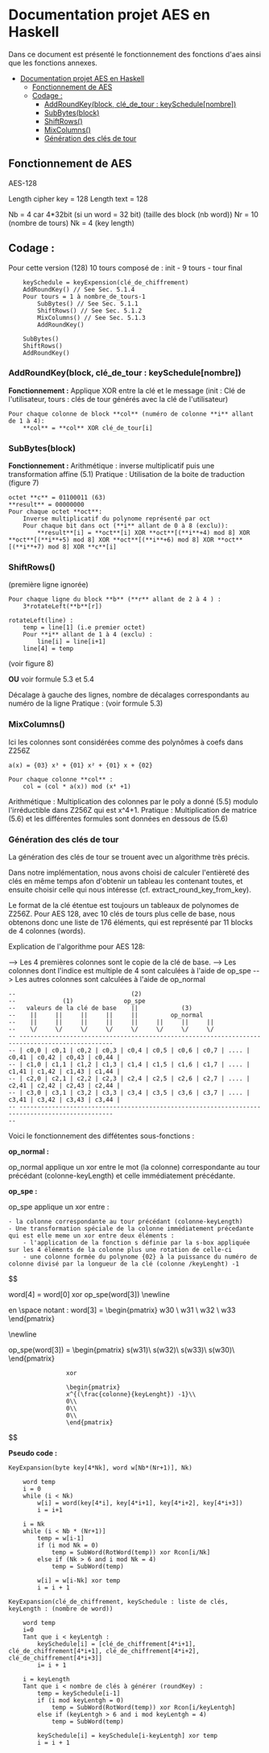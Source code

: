 

# Documentation projet AES en Haskell

Dans ce document est présenté le fonctionnement des fonctions d'aes ainsi que les fonctions annexes.


- [Documentation projet AES en Haskell](#documentation-projet-aes-en-haskell)
  - [Fonctionnement de AES](#fonctionnement-de-aes)
  - [Codage :](#codage-)
    - [AddRoundKey(block, clé\_de\_tour : keySchedule\[nombre\])](#addroundkeyblock-clé_de_tour--keyschedulenombre)
    - [SubBytes(block)](#subbytesblock)
    - [ShiftRows()](#shiftrows)
    - [MixColumns()](#mixcolumns)
    - [Génération des clés de tour](#génération-des-clés-de-tour)



## Fonctionnement de AES

AES-128

Length cipher key = 128
Length text = 128

Nb = 4 car 4*32bit (si un word = 32 bit) (taille des block (nb word))
Nr = 10 (nombre de tours)
Nk = 4 (key length)


## Codage :

Pour cette version (128) 10 tours composé de : init - 9 tours - tour final

```Cipher(clé_de_chiffrement, block (128 bits))
    keySchedule = keyExpension(clé_de_chiffrement)
    AddRoundKey() // See Sec. 5.1.4
    Pour tours = 1 à nombre_de_tours-1
        SubBytes() // See Sec. 5.1.1
        ShiftRows() // See Sec. 5.1.2
        MixColumns() // See Sec. 5.1.3
        AddRoundKey()

    SubBytes()
    ShiftRows()
    AddRoundKey()
```


### AddRoundKey(block, clé_de_tour : keySchedule[nombre])


**Fonctionnement :** Applique XOR entre la clé et le message (init : Clé de l'utilisateur, tours : clés de tour générés avec la clé de l'utilisateur)


```
Pour chaque colonne de block **col** (numéro de colonne **i** allant de 1 à 4):
    **col** = **col** XOR clé_de_tour[i]
```

### SubBytes(block)

**Fonctionnement :**
Arithmétique : inverse multiplicatif puis une transformation affine (5.1)
Pratique : Utilisation de la boite de traduction (figure 7)

```
octet **c** = 01100011 (63)
**result** = 00000000
Pour chaque octet **oct**:
    Inverse multiplicatif du polynome représenté par oct
    Pour chaque bit dans oct (**i** allant de 0 à 8 (exclu)):
        **result**[i] = **oct**[i] XOR **oct**[(**i**+4) mod 8] XOR **oct**[(**i**+5) mod 8] XOR **oct**[(**i**+6) mod 8] XOR **oct**[(**i**+7) mod 8] XOR **c**[i]
```




### ShiftRows()

(première ligne ignorée)
```
Pour chaque ligne du block **b** (**r** allant de 2 à 4 ) :
    3*rotateLeft(**b**[r])

rotateLeft(line) :
    temp = line[1] (i.e premier octet)
    Pour **i** allant de 1 à 4 (exclu) :
        line[i] = line[i+1]
    line[4] = temp

```
(voir figure 8)

**OU** voir formule 5.3 et 5.4

Décalage à gauche des lignes, nombre de décalages correspondants au numéro de la ligne
Pratique : (voir formule 5.3)

### MixColumns()

Ici les colonnes sont considérées comme des polynômes à coefs dans Z256Z

```
a(x) = {03} x³ + {01} x² + {01} x + {02}

Pour chaque colonne **col** :
    col = (col * a(x)) mod (x⁴ +1)
```

Arithmétique : Multiplication des colonnes par le poly a donné (5.5) modulo l'irréductible dans Z256Z qui est x^4+1.
Pratique : Multiplication de matrice (5.6) et les différentes formules sont données en dessous de (5.6)

### Génération des clés de tour

La génération des clés de tour se trouent avec un algorithme très précis.

Dans notre implémentation, nous avons choisi de calculer l'entièreté des clés en même temps afon d'obtenir un tableau les contenant toutes, et ensuite choisir celle qui nous intéresse (cf. extract_round_key_from_key).

Le format de la clé étentue est toujours un tableaux de polynomes de Z256Z. Pour AES 128, avec 10 clés de tours plus celle de base, nous obtenons donc une liste de 176 éléments, qui est représenté par 11 blocks de 4 colonnes (words).

Explication de l'algorithme pour AES 128:

--> Les 4 premières colonnes sont le copie de la clé de base.
--> Les colonnes dont l'indice est multiple de 4 sont calculées à l'aide de op_spe
--> Les autres colonnes sont calculées à l'aide de op_normal

```
--                                (2)
--             (1)              op_spe
--   valeurs de la clé de base    ||            (3)
--    ||     ||     ||     ||     ||         op_normal
--    ||     ||     ||     ||     ||     ||     ||     ||
--    \/     \/     \/     \/     \/     \/     \/     \/
-- ------------------------------------------------------------------------------------------------
-- | c0,0 | c0,1 | c0,2 | c0,3 | c0,4 | c0,5 | c0,6 | c0,7 | .... | c0,41 | c0,42 | c0,43 | c0,44 |
-- | c1,0 | c1,1 | c1,2 | c1,3 | c1,4 | c1,5 | c1,6 | c1,7 | .... | c1,41 | c1,42 | c1,43 | c1,44 |
-- | c2,0 | c2,1 | c2,2 | c2,3 | c2,4 | c2,5 | c2,6 | c2,7 | .... | c2,41 | c2,42 | c2,43 | c2,44 |
-- | c3,0 | c3,1 | c3,2 | c3,3 | c3,4 | c3,5 | c3,6 | c3,7 | .... | c3,41 | c3,42 | c3,43 | c3,44 |
-- ------------------------------------------------------------------------------------------------
-- 
```

Voici le fonctionnement des diffétentes sous-fonctions :

**op_normal :**

op_normal applique un xor entre le mot (la colonne) correspondante au tour précédant (colonne-keyLength) et celle immédiatement précédante.

**op_spe :**

op_spe applique un xor entre :


    - la colonne correspondante au tour précédant (colonne-keyLength)
    - Une transformation spéciale de la colonne immédiatement précedante qui est elle meme un xor entre deux éléments :
        - l'application de la fonction s définie par la s-box appliquée sur les 4 éléments de la colonne plus une rotation de celle-ci
        - une colonne formée du polynome {02} à la puissance du numéro de colonne divisé par la longueur de la clé (colonne /keyLenght) -1




$$ 

word[4] = word[0] xor op_spe(word[3])
\newline

en \space notant : word[3] = \begin{pmatrix}
                                w30 \\
                                w31 \\
                                w32 \\
                                w33
                                \end{pmatrix}

\newline

op\_spe(word[3]) = \begin{pmatrix}
                    s(w31)\\
                    s(w32)\\
                    s(w33)\\
                    s(w30)\\
                    \end{pmatrix}

                    xor

                    \begin{pmatrix}
                    x^{(\frac{colonne}{keyLenght}) -1}\\
                    0\\
                    0\\
                    0\\
                    \end{pmatrix}

$$


**Pseudo code :**


```
KeyExpansion(byte key[4*Nk], word w[Nb*(Nr+1)], Nk)

    word temp
    i = 0
    while (i < Nk)
        w[i] = word(key[4*i], key[4*i+1], key[4*i+2], key[4*i+3])
        i = i+1

    i = Nk
    while (i < Nb * (Nr+1)]
        temp = w[i-1]
        if (i mod Nk = 0)
            temp = SubWord(RotWord(temp)) xor Rcon[i/Nk]
        else if (Nk > 6 and i mod Nk = 4)
            temp = SubWord(temp)

        w[i] = w[i-Nk] xor temp
        i = i + 1

KeyExpansion(clé_de_chiffrement, keySchedule : liste de clés, keyLength : (nombre de word))

    word temp
    i=0
    Tant que i < keyLentgh :
        keySchedule[i] = [clé_de_chiffrement[4*i+1], clé_de_chiffrement[4*i+1], clé_de_chiffrement[4*i+2], clé_de_chiffrement[4*i+3]]
        i= i + 1
    
    i = keyLength
    Tant que i < nombre de clés à générer (roundKey) :
        temp = keySchedule[i-1]
        if (i mod keyLentgh = 0)
            temp = SubWord(RotWord(temp)) xor Rcon[i/keyLentgh]
        else if (keyLentgh > 6 and i mod keyLentgh = 4)
            temp = SubWord(temp)

        keySchedule[i] = keySchedule[i-keyLentgh] xor temp
        i = i + 1

```